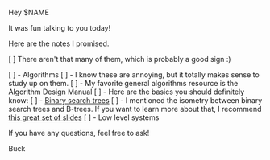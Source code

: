 Hey $NAME

It was fun talking to you today!

Here are the notes I promised.

[ ] There aren't that many of them, which is probably a good sign :)

[ ] - Algorithms
  [ ] - I know these are annoying, but it totally makes sense to study up on them.
  [ ] - My favorite general algorithms resource is the Algorithm Design Manual
  [ ] - Here are the basics you should definitely know:
    [ ] - [Binary search trees](https://en.wikipedia.org/wiki/Binary_search_tree)
      [ ] - I mentioned the isometry between binary search trees and B-trees. If you want to learn more about that, I recommend [this great set of slides](web.stanford.edu/class/cs166/lectures/05/Small05.pdf)
[ ] - Low level systems

If you have any questions, feel free to ask!

Buck
